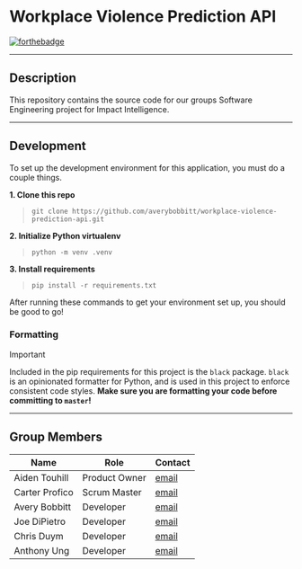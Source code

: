 # Workplace Violence Prediction API

[![forthebadge](https://forthebadge.com/images/badges/made-with-python.svg)](https://forthebadge.com)

---

## Description

This repository contains the source code for our groups Software Engineering project for Impact Intelligence.

---

## Development

To set up the development environment for this application, you must do a couple things.

**1. Clone this repo** 
> `git clone https://github.com/averybobbitt/workplace-violence-prediction-api.git`

**2. Initialize Python virtualenv** 
> `python -m venv .venv`

**3. Install requirements** 
> `pip install -r requirements.txt`

After running these commands to get your environment set up, you should be good to go!

### Formatting

> [!IMPORTANT] 
> Included in the pip requirements for this project is the `black` package. `black` is an opinionated formatter for Python, and is used in this project to enforce consistent code styles. **Make sure you are formatting your code before committing to `master`!**

---

## Group Members

| Name           |  Role         | Contact                                     |
|----------------|---------------|---------------------------------------------|
| Aiden Touhill  | Product Owner | [email](mailto:touhil76@students.rowan.edu) |
| Carter Profico | Scrum Master  | [email](mailto:profic93@students.rowan.edu) |
| Avery Bobbitt  | Developer     | [email](mailto:bobbit82@rowan.edu)          |
| Joe DiPietro   | Developer     | [email](mailto:dipiet77@students.rowan.edu) |
| Chris Duym     | Developer     | [email](mailto:duymch27@students.rowan.edu) |
| Anthony Ung    | Developer     | [email](mailto:ungant67@students.rowan.edu) |
